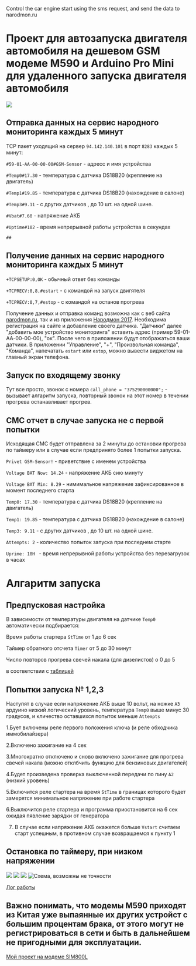 Control the car engine start using the sms request, and send the data to narodmon.ru 

# Проект для автозапуска двигателя автомобиля на дешевом GSM модеме M590 и Arduino Pro Mini для удаленного запуска двигателя автомобиля


![](https://github.com/martinhol221/M590_autostart_car_engine/blob/master/other/188cce5s-960.jpg)


## Отправка данных на сервис народного мониторинга каждых 5 минут

TCP пакет уходящий на сервер `94.142.140.101` в порт `8283` каждых 5 минут:

`#59-01-AA-00-00-00#GSM-Sensor`  - адресс и имя устройства      

`#Temp0#17.30`                   - температура с датчика DS18B20 (крепление на двигатель)

`#Temp1#19.85`                   - температура с датчика DS18B20 (нахождение в салоне)

`#Temp3#9.11`                    - с других датчиков , до 10 шт. на одной шине.

`#Vbat#7.60`                     - напряжение АКБ

`#Uptime#102`                    - время непрерывной работы устройства в секундах

`##`                             

## Получение данных на сервис народного мониторинга каждых 5 минут

`+TCPSETUP:0,OK`                 - обычный ответ без команды

`+TCPRECV:0,8,#estart`           - с командой на запуск двигятеля

`+TCPRECV:0,7,#estop`            - с командой на останов прогрева

Получение данных и отправка команд возможна как с веб сайта [narodmon.ru](https://narodmon.ru), так и из приложения [Народмон 2017](https://play.google.com/store/apps/details?id=com.axbxcx.narodmon&hl=ru). Необходима регистрация на сайте и добавление своего датчика. "Датчики" далее  "добавить мое устройство мониторинга" вставить адрес (пример 59-01-AA-00-00-00), "ок". После чего в приложении будут отображаться ваши датчики. В приложении "Управление", "+", "Произвольная команда", "Команда", напечатать `estart` или `estop`, можно вывести виджетом на главный экран телефона. 

## Запуск по входящему звонку

Тут все просто, звонок с номера `call_phone = "375290000000";` - вызывает алгаритм запуска, повторный звонок на этот номер в течении прогрева останавливает прогрев.

## СМС отчет в случае запуска не с первой попытки

Исходящая СМС будет отправлена за 2 минуты до остановки прогрева по таймеру или в случае если предпринято более 1 попытки запуска.

`Privet GSM-Sensor!`           - приветствие с именем устройства

`Voltage BAT Now: 14.24`       - напряжение АКБ сию минуту

`Voltage BAT Min: 8.29`        - нимимальное напряжение зафиксированное в момент последнего старта 

`Temp0: 17.30`                  - температура с датчика DS18B20 (крепление на двигатель)

`Temp1: 19.85`                  - температура с датчика DS18B20 (нахождение в салоне)

`Temp3: 9.11`                   - с других датчиков , до 10 шт. на одной шине.

`Attempts: 2`                   - количество попыток запуска при последнем старте

`Uprime: 10H `                  - время непрерывной работы устройства без перезагрузок в часах


#  Алгаритм запуска

 ## Предпусковая настройка
 
 В зависимости от температуры двигателя на датчике `Temp0` автоматически подбирается:
 
 Время работы стартера `StTime` от 1 до 6 сек 
 
 Таймер обратного отсчета `Timer` от 5 до 30 минут

 Число повторов прогрева свечей накала (для дизелистов) о 0 до 5
 
 в соответствии с [таблицей](https://raw.githubusercontent.com/martinhol221/M590_autostart_car_engine/master/other/calibr.log)
 
 ## Попытки запуска № 1,2,3 

 Наступят в случае если напряжение АКБ выше 10 вольт, на ножке `A3` ардуино низкий логический уровень, температура `Temp0` выше минус 30 градусов, и кличество оставшихся попыток меньше `Attempts`
 
1.Бует включены реле первого положения ключа (и реле обходчика иммобилайзера)

2.Включено зажигание на 4 сек

3.Многократно отключено и сново включено зажигание для прогрева свечей накала (можно отклбчить функцию для бензиновых двигателей)

4.Будет произведена проверка выключенной передачи по пину `A2` (низкий уровень) 

5.Включится реле стартера на время `StTime` в границах которого будет замерятся минимальное напряжение при работе стартера

6.Выключится реле стартера и программа приостановится на 6 сек ожидая пявление зарядки от генератора

7. В случае если напряжение АКБ окажется больше `Vstart` считаем старт успешным, в противном случае возвращаемся к пункту 1 
 
 ## Остановка по таймеру, при низком напряжении

![](https://github.com/martinhol221/M590_autostart_car_engine/blob/master/other/IMG_3714.JPG)
![](https://github.com/martinhol221/M590_autostart_car_engine/blob/master/other/IMG_3712-001.JPG)
![](https://github.com/martinhol221/M590_autostart_car_engine/blob/master/other/IMG_3711-002.JPG)
![Схема, возможны не точности](https://github.com/martinhol221/M590_autostart_car_engine/blob/master/other/Shema.jpg)

[Лог работы](https://raw.githubusercontent.com/martinhol221/M590_autostart_car_engine/master/other/send_data_narodmon.log)



## Важно понимать, что модемы М590 приходят из Китая уже выпаянные их других устройст с большим процентам брака, от этого могут не регистрироваться в сети и быть в дальнейшем не пригодными для эксплуатации.

[Мой проект на модеме SIM800L](https://github.com/martinhol221/SIM800L_DTMF_control)
